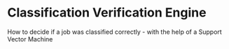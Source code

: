 Classification Verification Engine
===

How to decide if a job was classified correctly - with the help of a Support Vector Machine